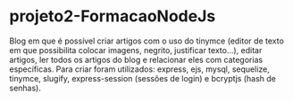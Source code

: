 # projeto2-FormacaoNodeJs
Blog em que é possível criar artigos com o uso do tinymce (editor de texto em que possibilita colocar imagens, negrito, justificar texto...), editar artigos, ler todos os artigos do blog e relacionar eles com categorias específicas. Para criar foram utilizados: express, ejs, mysql, sequelize, tinymce, slugify, express-session (sessões de login) e bcryptjs (hash de senhas).
